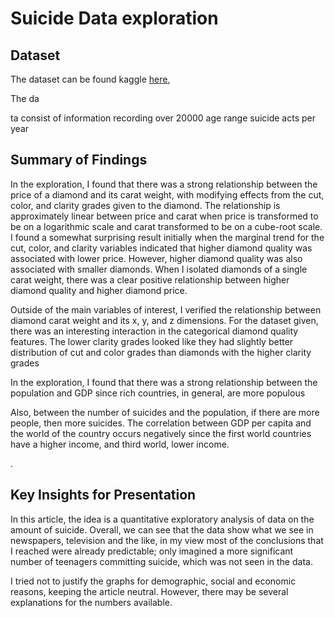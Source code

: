 # Suicide Data exploration

## Dataset

The dataset can be found kaggle [here](https://github.com/tidyverse/ggplot2/blob/master/data-raw/diamonds.csv),

The da

ta consist of information recording over 20000 age range suicide acts per year

## Summary of Findings

In the exploration, I found that there was a strong relationship between the
price of a diamond and its carat weight, with modifying effects from the cut,
color, and clarity grades given to the diamond. The relationship is
approximately linear between price and carat when price is transformed to be on
a logarithmic scale and carat transformed to be on a cube-root scale. I found a
somewhat surprising result initially when the marginal trend for the cut, color,
and clarity variables indicated that higher diamond quality was associated with
lower price. However, higher diamond quality was also associated with smaller
diamonds. When I isolated diamonds of a single carat weight, there was a clear
positive relationship between higher diamond quality and higher diamond price.

Outside of the main variables of interest, I verified the relationship between
diamond carat weight and its x, y, and z dimensions. For the dataset given,
there was an interesting interaction in the categorical diamond quality
features. The lower clarity grades looked like they had slightly better
distribution of cut and color grades than diamonds with the higher clarity
grades

In the exploration, I found that there was a strong relationship between the population and GDP since rich countries, in general, are more populous

Also, between the number of suicides and the population, if there are more people, then more suicides. The correlation between GDP per capita and the world of the country occurs negatively since the first world countries have a higher income, and third world, lower income.

.

## Key Insights for Presentation


In this article, the idea is a quantitative exploratory analysis of data on the amount of suicide. Overall, we can see that the data show what we see in newspapers, television and the like, in my view most of the conclusions that I reached were already predictable; only imagined a more significant number of teenagers committing suicide, which was not seen in the data.

I tried not to justify the graphs for demographic, social and economic reasons, keeping the article neutral. However, there may be several explanations for the numbers available.
